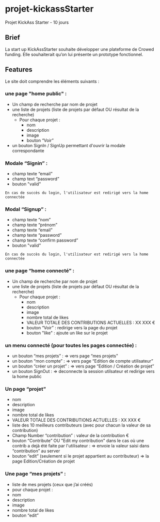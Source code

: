 # projet-kickassStarter
Projet KickAss Starter - 10 jours

## Brief

La start up KickAssStarter souhaite développer une plateforme de Crowed funding. Elle souhaiterait qu’on lui présente un prototype fonctionnel.

## Features

Le site doit comprendre les éléments suivants :

### une page "home public" :

* Un champ de recherche par nom de projet
* une liste de projets (liste de projets par défaut OU résultat de la recherche) 
  * Pour chaque projet :
    * nom
    * description
    * image
    * bouton “Voir”
* un bouton SignIn / SignUp permettant d'ouvrir la modale correspondante

### Modale “Signin” :

* champ texte “email”
* champ text “password”
* bouton "valid"
```
En cas de succès du login, l'utilisateur est redirigé vers la home connectée
```

### Modal “Signup” :

* champ texte “nom”
* champ texte “prénom”
* champ texte “email”
* champ texte “password”
* champ texte “confirm password”
* bouton "valid"
```
En cas de succès du login, l'utilisateur est redirigé vers la home connectée
```

### une page “home connecté” :
* Un champ de recherche par nom de projet
* une liste de projets (liste de projets par défaut OU résultat de la recherche) 
  * Pour chaque projet :
    * nom
    * description
    * image
    * nombre total de likes
    * VALEUR TOTALE DES CONTRIBUTIONS ACTUELLES : XX XXX €
    * bouton “Voir” : redirige vers la page du projet
    * bouton "like" : ajoute un like sur le projet
    
### un menu connecté (pour toutes les pages connectée) :
* un bouton “mes projets” : => vers page “mes projets”
* un bouton “mon compte” : => vers page “Edition de compte utilisateur”
* un bouton “créer un projet” : => vers page “Edition / Création de projet”
* un bouton SignOut : => deconnecte la session utilsateur et redirige vers la home public

### Un page “projet”
* nom
* description
* image
* nombre total de likes
* VALEUR TOTALE DES CONTRIBUTIONS ACTUELLES : XX XXX €
* liste des 10 meilleurs contributeurs (avec pour chacun la valeur de sa contribution)
* Champ Number “contribution” : valeur de la contribution €
* bouton “Contribute” OU "Edit my contribution" dans le cas où une contrib a dejà été faite par l'utilisateur : => envoie la valeur saisi dans “contribution” au server
* bouton “edit” (seulement si le projet appartient au contributeur) => la page Edition/Création de projet

### Une page “mes projets” :
* liste de mes projets (ceux que j’ai créés)
* pour chaque projet :
* nom
* description
* image
* nombre total de likes
* bouton “edit”




